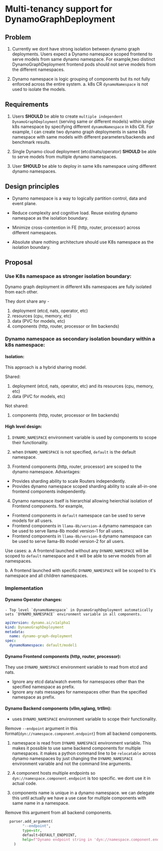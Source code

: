 # Multi-tenancy support for DynamoGraphDeployment

## Problem
1. Currently we dont have strong isolation between dynamo graph deployments.
Users expect a Dynamo namespace scoped frontend to serve models from same dynamo namespace. 
For example,two distinct DynamoGraphDeployment frontend pods should not serve models from the different namespaces.

2. Dynamo namespace is logic grouping of components but its not fully enforced across the entire system.
a. k8s CR `dynamoNamespace` is not used to isolate the models.


## Requirements

1. Users **SHOULD** be able to create `multiple independent` `DynamoGraphDeployment` (serving same or different models) within single k8s namespace by specifying different `dynamoNamespace` in k8s CR.
For example, I can create two dynamo graph deployments in same k8s namespace with same models with different parameters/backends and benchmark results.

2. Single Dynamo cloud deployment (etcd/nats/operator) **SHOULD** be able to serve models from multiple dynamo namespaces.

3. User **SHOULD** be able to deploy  in same k8s namespace using different dynamo namespaces.

## Design principles

- Dynamo namespace is a way to logically partition control, data and event plane.

- Reduce complexity and cognitive load. Reuse existing dynamo namespace as the isolation boundary.

- Minimize cross-contention in FE (http, router, processor) across different namespaces.

- Absolute share nothing architecture should use K8s namespace as the isolation boundary.


## Proposal

### Use K8s namespace as stronger isolation boundary:
Dynamo graph deployment in different k8s namespaces are fully isolated from each other.

They dont share any -
1. deployment (etcd, nats, operator, etc) 
2. resources (cpu, memory, etc)
3. data (PVC for models, etc)
4. components (http, router, processor or llm backends)

### Dynamo namespace as secondary isolation boundary within a k8s namespace:
#### Isolation:
This approach is a hybrid sharing model.

Shared:
1. deployment (etcd, nats, operator, etc) and its resources (cpu, memory, etc)
2. data (PVC for models, etc)

Not shared:
1. components (http, router, processor or llm backends)

#### High level design:
1. `DYNAMO_NAMESPACE` environment variable is used by components to scope their functionality.

2. when `DYNAMO_NAMESPACE` is not specified, `default` is the default namespace.

3. Frontend components (http, router, processor) are scoped to the dynamo namespace.
Advantages:
- Provides sharding ability to scale Routers independently.
- Provides dynamo namespace scoped sharding ability to scale all-in-one frontend components independently.

4. Dynamo namespace itself is hierarchial allowing heierchial isolation of Frontend components.
for example,
- Frontend components in `default` namespace can be used to serve models for all users.
- Frontend components in `llama-8b/version-A` dynamo namespace can be used to serve llama-8b model version-1 for all users.
- Frontend components in `llama-8b/version-B` dynamo namespace can be used to serve llama-8b model version-2 for all users.

Use cases:
a. A frontend launched without any `DYNAMO_NAMESPACE` will be scoped to `default` namespace and it will be able to serve models from all namespaces.

b. A frontend launched with specific `DYNAMO_NAMESPACE` will be scoped to it's namespace and all children namespaces.


### Implementation

#### Dynamo Operator changes:
    - Top level `dynamoNamespace` in DynamoGraphDeployment automatically sets `DYNAMO_NAMESPACE` environment variable in all components.
```yaml
apiVersion: dynamo.ai/v1alpha1
kind: DynamoGraphDeployment
metadata:
  name: dynamo-graph-deployment
spec:
  dynamoNamespace: default/model1
```

#### Dynamo Frontend components (http, router, processor):
They use `DYNAMO_NAMESPACE` environment variable to read from etcd and nats.
- Ignore any etcd data/watch events for namespaces other than the specified namespace as prefix.
- Ignore any nats messages for namespaces other than the specified namespace as prefix.

#### Dynamo Backend components (vllm,sglang, trtllm):
  - uses `DYNAMO_NAMESPACE` environment variable to scope their functionality.

Remove `--endpoint` argument in this format(`dyn://namespace.component.endpoint`) from all backend components.
1. namespace is read from `DYNAMO_NAMESPACE` environment variable. This makes it possible to use same backend components for multiple namespaces. it makes a python command line to be `relocatable` across dynamo namespaces by just changing the `DYNAMO_NAMESPACE` environment variable and not the command line arguments.

2. A component hosts multiple endpoints so `dyn://namespace.component.endpoint` is too specific. we dont use it in actual code.

3. components name is unique in a dynamo namespace. we can delegate this until actually we have a use case for multiple components with same name in a namespace.

Remove this argument from all backend components.
```python
  parser.add_argument(
        "--endpoint",
        type=str,
        default=DEFAULT_ENDPOINT,
        help=f"Dynamo endpoint string in 'dyn://namespace.component.endpoint' format. Default: {DEFAULT_ENDPOINT}",
    )

```